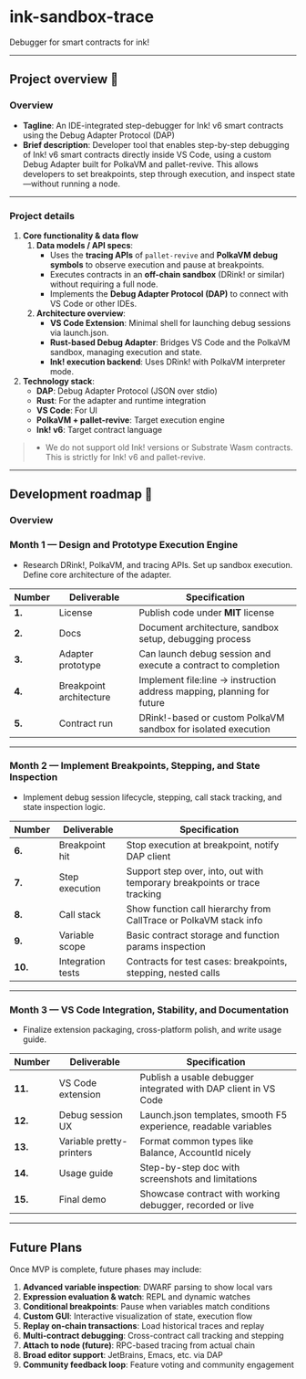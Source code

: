 # ink-sandbox-trace
Debugger for smart contracts for ink!

---

## Project overview :page_facing_up:

### Overview

- **Tagline**: An IDE-integrated step-debugger for Ink! v6 smart contracts using the Debug Adapter Protocol (DAP)
- **Brief description**: Developer tool that enables step-by-step debugging of Ink! v6 smart contracts directly inside VS Code, using a custom Debug Adapter built for PolkaVM and pallet-revive. This allows developers to set breakpoints, step through execution, and inspect state—without running a node.

---

### Project details

1. **Core functionality & data flow**
    1. **Data models / API specs**:
        - Uses the **tracing APIs** of `pallet-revive` and **PolkaVM debug symbols** to observe execution and pause at breakpoints.
        - Executes contracts in an **off-chain sandbox** (DRink! or similar) without requiring a full node.
        - Implements the **Debug Adapter Protocol (DAP)** to connect with VS Code or other IDEs.
    2. **Architecture overview**:
        - **VS Code Extension**: Minimal shell for launching debug sessions via launch.json.
        - **Rust-based Debug Adapter**: Bridges VS Code and the PolkaVM sandbox, managing execution and state.
        - **Ink! execution backend**: Uses DRink! with PolkaVM interpreter mode.
2. **Technology stack**:
    - **DAP**: Debug Adapter Protocol (JSON over stdio)
    - **Rust**: For the adapter and runtime integration
    - **VS Code**: For UI
    - **PolkaVM + pallet-revive**: Target execution engine
    - **Ink! v6**: Target contract language

> - We do not support old Ink! versions or Substrate Wasm contracts. This is strictly for Ink! v6 and pallet-revive.

---

## Development roadmap :nut_and_bolt:

### Overview

### Month 1 — Design and Prototype Execution Engine

- Research DRink!, PolkaVM, and tracing APIs. Set up sandbox execution. Define core architecture of the adapter.

| **Number** | **Deliverable** | **Specification** |
| --- | --- | --- |
| **1.** | License | Publish code under **MIT** license |
| **2.** | Docs | Document architecture, sandbox setup, debugging process |
| **3.** | Adapter prototype | Can launch debug session and execute a contract to completion |
| **4.** | Breakpoint architecture | Implement file:line -> instruction address mapping, planning for future |
| **5.** | Contract run | DRink!-based or custom PolkaVM sandbox for isolated execution |

---

### Month 2 — Implement Breakpoints, Stepping, and State Inspection

- Implement debug session lifecycle, stepping, call stack tracking, and state inspection logic.

| **Number** | **Deliverable** | **Specification** |
| --- | --- | --- |
| **6.** | Breakpoint hit | Stop execution at breakpoint, notify DAP client |
| **7.** | Step execution | Support step over, into, out with temporary breakpoints or trace tracking |
| **8.** | Call stack | Show function call hierarchy from CallTrace or PolkaVM stack info |
| **9.** | Variable scope | Basic contract storage and function params inspection |
| **10.** | Integration tests | Contracts for test cases: breakpoints, stepping, nested calls |

---

### Month 3 — VS Code Integration, Stability, and Documentation

- Finalize extension packaging, cross-platform polish, and write usage guide.

| **Number** | **Deliverable** | **Specification** |
| --- | --- | --- |
| **11.** | VS Code extension | Publish a usable debugger integrated with DAP client in VS Code |
| **12.** | Debug session UX | Launch.json templates, smooth F5 experience, readable variables |
| **13.** | Variable pretty-printers | Format common types like Balance, AccountId nicely |
| **14.** | Usage guide | Step-by-step doc with screenshots and limitations |
| **15.** | Final demo | Showcase contract with working debugger, recorded or live |

---

## Future Plans

Once MVP is complete, future phases may include:

1. **Advanced variable inspection**: DWARF parsing to show local vars
2. **Expression evaluation & watch**: REPL and dynamic watches
3. **Conditional breakpoints**: Pause when variables match conditions
4. **Custom GUI**: Interactive visualization of state, execution flow
5. **Replay on-chain transactions**: Load historical traces and replay
6. **Multi-contract debugging**: Cross-contract call tracking and stepping
7. **Attach to node (future)**: RPC-based tracing from actual chain
8. **Broad editor support**: JetBrains, Emacs, etc. via DAP
9. **Community feedback loop**: Feature voting and community engagement
